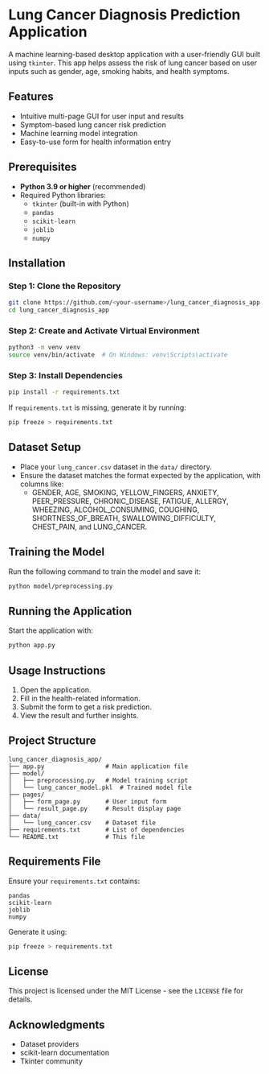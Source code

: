 # Lung Cancer Diagnosis Prediction Application

A machine learning-based desktop application with a user-friendly GUI built using `tkinter`. This app helps assess the risk of lung cancer based on user inputs such as gender, age, smoking habits, and health symptoms.

## Features

- Intuitive multi-page GUI for user input and results
- Symptom-based lung cancer risk prediction
- Machine learning model integration
- Easy-to-use form for health information entry

## Prerequisites

- **Python 3.9 or higher** (recommended)
- Required Python libraries:
  - `tkinter` (built-in with Python)
  - `pandas`
  - `scikit-learn`
  - `joblib`
  - `numpy`

## Installation

### Step 1: Clone the Repository
```bash
git clone https://github.com/<your-username>/lung_cancer_diagnosis_app.git
cd lung_cancer_diagnosis_app
```

### Step 2: Create and Activate Virtual Environment
```bash
python3 -m venv venv
source venv/bin/activate  # On Windows: venv\Scripts\activate
```

### Step 3: Install Dependencies
```bash
pip install -r requirements.txt
```
If `requirements.txt` is missing, generate it by running:
```bash
pip freeze > requirements.txt
```

## Dataset Setup

- Place your `lung_cancer.csv` dataset in the `data/` directory.
- Ensure the dataset matches the format expected by the application, with columns like:
  - GENDER, AGE, SMOKING, YELLOW_FINGERS, ANXIETY, PEER_PRESSURE, CHRONIC_DISEASE, FATIGUE, ALLERGY, WHEEZING, ALCOHOL_CONSUMING, COUGHING, SHORTNESS_OF_BREATH, SWALLOWING_DIFFICULTY, CHEST_PAIN, and LUNG_CANCER.

## Training the Model

Run the following command to train the model and save it:
```bash
python model/preprocessing.py
```

## Running the Application

Start the application with:
```bash
python app.py
```

## Usage Instructions

1. Open the application.
2. Fill in the health-related information.
3. Submit the form to get a risk prediction.
4. View the result and further insights.

## Project Structure
```
lung_cancer_diagnosis_app/
├── app.py                 # Main application file
├── model/
│   ├── preprocessing.py   # Model training script
│   └── lung_cancer_model.pkl  # Trained model file
├── pages/
│   ├── form_page.py       # User input form
│   └── result_page.py     # Result display page
├── data/
│   └── lung_cancer.csv    # Dataset file
├── requirements.txt       # List of dependencies
└── README.txt             # This file
```

## Requirements File
Ensure your `requirements.txt` contains:
```
pandas
scikit-learn
joblib
numpy
```

Generate it using:
```bash
pip freeze > requirements.txt
```

## License
This project is licensed under the MIT License - see the `LICENSE` file for details.

## Acknowledgments
- Dataset providers
- scikit-learn documentation
- Tkinter community

